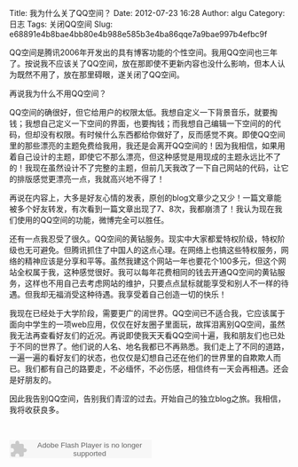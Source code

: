 Title: 我为什么关了QQ空间？
Date: 2012-07-23 16:28
Author: algu
Category: 日志
Tags: 关闭QQ空间
Slug: e68891e4b8bae4bb80e4b988e585b3e4ba86qqe7a9bae997b4efbc9f

QQ空间是腾讯2006年开发出的具有博客功能的个性空间。我用QQ空间也三年了。按说我不应该关了QQ空间，放在那即使不更新内容也没什么影响，但本人认为既然不用了，放在那里碍眼，遂关闭了QQ空间。

再说我为什么不用QQ空间？

QQ空间的确很好，但它给用户的权限太低。我想自定义一下背景音乐，就要掏钱；我想自己定义一下空间的界面，也要掏钱；而我想自己编辑一下空间的的代码，但却没有权限。有时候什么东西都给你做好了，反而感觉不爽。即使QQ空间里的那些漂亮的主题免费给我用，我还是会离开QQ空间的！因为我相信，如果用着自己设计的主题，即使它不那么漂亮，但这种感觉是用现成的主题永远比不了的！我现在虽然设计不了完整的主题，但前几天我改了一下自己网站的代码，让它的排版感觉更漂亮一点，我就高兴地不得了！

再说在内容上，大多是好友心情的发表，原创的blog文章少之又少！一篇文章能被多个好友转发，有次看到一篇文章出现了7、8次，我都崩溃了！我认为现在我们使用的QQ空间的功能，微博完全可以胜任。

还有一点我忍受了很久。QQ空间的黄钻服务。现实中大家都爱特权阶级，特权阶级也无可避免。但腾讯抓住了中国人的这点心理。在网络上也搞这些特权服务，网络的精神应该是分享和平等。虽然我建这个网站一年也要花个100多元，但这个网站全权属于我，这种感觉很好。我可以每年花费相同的钱去开通QQ空间的黄钻服务，这样也不用自己去考虑网站的维护，只要点点鼠标就能享受和别人不一样的待遇。但我却无福消受这种待遇。我享受着自己创造一切的快乐！

我现在已经处于大学阶段，需要更广的阔世界。QQ空间已不适合我，它应该属于面向中学生的一项web应用，仅仅在好友圈子里面玩，故挥泪离别QQ空间，虽然我无法再查看好友们的近况。再说即使我天天看QQ空间十遍，我和朋友们也已处于不同的世界了。他们说的人名、地名我都已不再熟悉。我们走上了不同的道路，一遍一遍的看好友们的状态，也仅仅是幻想自己还在他们的世界里的自欺欺人而已。我们都有自己的路要走，不必缅怀，不必伤感，相信终有一天会再相遇。还会是好朋友的。

因此我告别QQ空间，告别我们青涩的过去。开始自己的独立blog之旅。我相信，我将收获良多。

 

<p>
<object width="257" height="33" classid="clsid:d27cdb6e-ae6d-11cf-96b8-444553540000" codebase="http://download.macromedia.com/pub/shockwave/cabs/flash/swflash.cab#version=6,0,40,0">
<param name="src" value="http://www.xiami.com/widget/0_1770127756/singlePlayer.swf"></param><param name="wmode" value="transparent"></param>

<embed width="257" height="33" type="application/x-shockwave-flash" src="http://www.xiami.com/widget/0_1770127756/singlePlayer.swf" wmode="transparent">
</embed>
</object>
</p>

